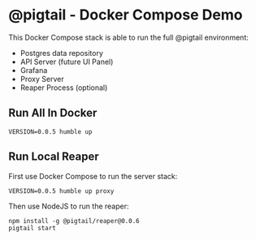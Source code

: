 # @pigtail - Docker Compose Demo

This Docker Compose stack is able to run the full @pigtail environment:

- Postgres data repository
- API Server (future UI Panel)
- Grafana
- Proxy Server
- Reaper Process (optional)

## Run All In Docker

    VERSION=0.0.5 humble up

## Run Local Reaper

First use Docker Compose to run the server stack:

    VERSION=0.0.5 humble up proxy

Then use NodeJS to run the reaper:

    npm install -g @pigtail/reaper@0.0.6
    pigtail start
